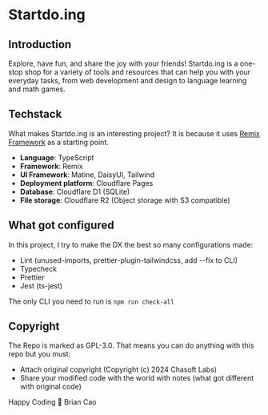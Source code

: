 # Startdo.ing

## Introduction

Explore, have fun, and share the joy with your friends! Startdo.ing is a one-stop shop for a variety of tools and resources that can help you with your everyday tasks, from web development and design to language learning and math games.

## Techstack

What makes Startdo.ing is an interesting project? It is because it uses [Remix Framework](https://remix.run/) as a starting point.

- **Language**: TypeScript
- **Framework**: Remix
- **UI Framework**: Matine, DaisyUI, Tailwind
- **Deployment platform**: Cloudflare Pages
- **Database**: Cloudflare D1 (SQLite)
- **File storage**: Cloudflare R2 (Object storage with S3 compatible)

## What got configured

In this project, I try to make the DX the best so many configurations made:

- Lint (unused-imports, prettier-plugin-tailwindcss, add --fix to CLI)
- Typecheck
- Prettier
- Jest (ts-jest)

The only CLI you need to run is `npm run check-all`

## Copyright

The Repo is marked as GPL-3.0. That means you can do anything with this repo but you must:

- Attach original copyright (Copyright (c) 2024 Chasoft Labs)
- Share your modified code with the world with notes (what got different with original code)

Happy Coding 💖 Brian Cao
